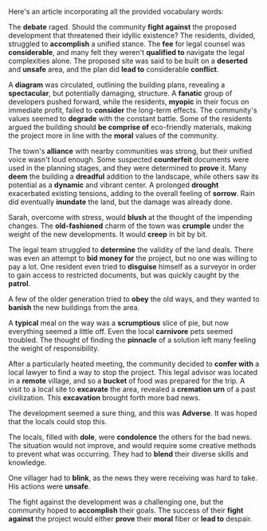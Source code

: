 Here's an article incorporating all the provided vocabulary words:

The **debate** raged. Should the community **fight against** the proposed development that threatened their idyllic existence? The residents, divided, struggled to **accomplish** a unified stance. The **fee** for legal counsel was **considerable**, and many felt they weren't **qualified to** navigate the legal complexities alone. The proposed site was said to be built on a **deserted** and **unsafe** area, and the plan did **lead to** considerable **conflict**.

A **diagram** was circulated, outlining the building plans, revealing a **spectacular**, but potentially damaging, structure. A **fanatic** group of developers pushed forward, while the residents, **myopic** in their focus on immediate profit, failed to **consider** the long-term effects. The community's values seemed to **degrade** with the constant battle. Some of the residents argued the building should **be comprise of** eco-friendly materials, making the project more in line with the **moral** values of the community.

The town's **alliance** with nearby communities was strong, but their unified voice wasn't loud enough. Some suspected **counterfeit** documents were used in the planning stages, and they were determined to **prove** it. Many **deem** the building a **dreadful** addition to the landscape, while others saw its potential as a **dynamic** and vibrant center. A prolonged **drought** exacerbated existing tensions, adding to the overall feeling of **sorrow**. Rain did eventually **inundate** the land, but the damage was already done.

Sarah, overcome with stress, would **blush** at the thought of the impending changes. The **old-fashioned** charm of the town was **crumple** under the weight of the new developments. It would **creep** in bit by bit.

The legal team struggled to **determine** the validity of the land deals. There was even an attempt to **bid money for** the project, but no one was willing to pay a lot. One resident even tried to **disguise** himself as a surveyor in order to gain access to restricted documents, but was quickly caught by the **patrol**.

A few of the older generation tried to **obey** the old ways, and they wanted to **banish** the new buildings from the area.

A **typical** meal on the way was a **scrumptious** slice of pie, but now everything seemed a little off. Even the local **carnivore** pets seemed troubled. The thought of finding the **pinnacle** of a solution left many feeling the weight of responsibility.

After a particularly heated meeting, the community decided to **confer with** a local lawyer to find a way to stop the project. This legal advisor was located in a **remote** village, and so a **bucket** of food was prepared for the trip. A visit to a local site to **excavate** the area, revealed a **cremation urn** of a past civilization. This **excavation** brought forth more bad news.

The development seemed a sure thing, and this was **Adverse**. It was hoped that the locals could stop this.

The locals, filled with **dole**, were **condolence** the others for the bad news. The situation would not improve, and would require some creative methods to prevent what was occurring. They had to **blend** their diverse skills and knowledge.

One villager had to **blink**, as the news they were receiving was hard to take. His actions were **unsafe**.

The fight against the development was a challenging one, but the community hoped to **accomplish** their goals. The success of their **fight against** the project would either **prove** their **moral** fiber or **lead to** despair.
